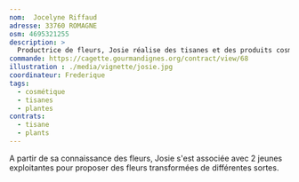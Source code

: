```yaml
---
nom:  Jocelyne Riffaud
adresse: 33760 ROMAGNE
osm: 4695321255
description: >
  Productrice de fleurs, Josie réalise des tisanes et des produits cosmétiques
commande: https://cagette.gourmandignes.org/contract/view/68
illustration : ./media/vignette/josie.jpg
coordinateur: Frederique
tags:
  - cosmétique
  - tisanes
  - plantes
contrats: 
  - tisane
  - plants
---
```


A partir de sa connaissance des fleurs, Josie s'est associée avec 2 jeunes exploitantes pour proposer des fleurs transformées de différentes sortes.
